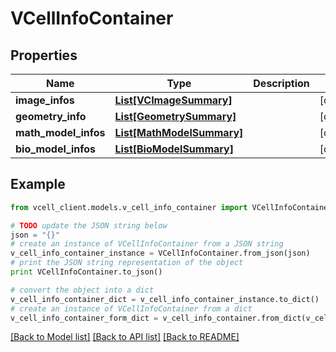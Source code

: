 # VCellInfoContainer


## Properties
Name | Type | Description | Notes
------------ | ------------- | ------------- | -------------
**image_infos** | [**List[VCImageSummary]**](VCImageSummary.md) |  | [optional] 
**geometry_info** | [**List[GeometrySummary]**](GeometrySummary.md) |  | [optional] 
**math_model_infos** | [**List[MathModelSummary]**](MathModelSummary.md) |  | [optional] 
**bio_model_infos** | [**List[BioModelSummary]**](BioModelSummary.md) |  | [optional] 

## Example

```python
from vcell_client.models.v_cell_info_container import VCellInfoContainer

# TODO update the JSON string below
json = "{}"
# create an instance of VCellInfoContainer from a JSON string
v_cell_info_container_instance = VCellInfoContainer.from_json(json)
# print the JSON string representation of the object
print VCellInfoContainer.to_json()

# convert the object into a dict
v_cell_info_container_dict = v_cell_info_container_instance.to_dict()
# create an instance of VCellInfoContainer from a dict
v_cell_info_container_form_dict = v_cell_info_container.from_dict(v_cell_info_container_dict)
```
[[Back to Model list]](../README.md#documentation-for-models) [[Back to API list]](../README.md#documentation-for-api-endpoints) [[Back to README]](../README.md)


